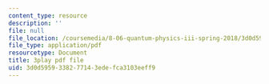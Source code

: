 ```yaml
---
content_type: resource
description: ''
file: null
file_location: /coursemedia/8-06-quantum-physics-iii-spring-2018/3d0d5959338277143edefca3103eeff9_qxBhW2DRnPg.pdf
file_type: application/pdf
resourcetype: Document
title: 3play pdf file
uid: 3d0d5959-3382-7714-3ede-fca3103eeff9
---
```

